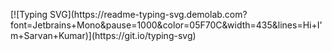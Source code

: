 <p class="flex items-center justify-center">[![Typing SVG](https://readme-typing-svg.demolab.com?font=Jetbrains+Mono&pause=1000&color=05F70C&width=435&lines=Hi+I'm+Sarvan+Kumar)](https://git.io/typing-svg)</p>
